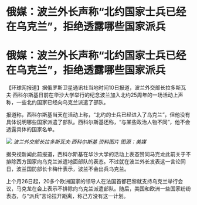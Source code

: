 # 俄媒：波兰外长声称“北约国家士兵已经在乌克兰”，拒绝透露哪些国家派兵

# 俄媒：波兰外长声称“北约国家士兵已经在乌克兰”，拒绝透露哪些国家派兵

【环球网报道】据俄罗斯卫星通讯社当地时间10日报道，波兰外交部长拉多斯瓦夫·西科尔斯基日前在华沙大学举行的纪念波兰加入北约25周年的一场活动上声称，一些北约国家已经向乌克兰派遣了部队。

报道称，西科尔斯基当天在活动上称，“北约的士兵已经进入了乌克兰”，但他没有具体说明哪些国家派遣了部队。西科尔斯基还称，“与某些政治人物不同”，他不会透露具体的国家名单。

![](https://inews.gtimg.com/om_bt/OoJEDTUYzIGF79AWLHdXALG7mtNF225WZYArJPXVcmqYoAA/1000)
_波兰外交部长拉多斯瓦夫·西科尔斯基 资料图片 图源：美媒_

据央视新闻此前报道，西科尔斯基在华沙大学的活动上表态赞同马克龙此前关于不排除西方国家向乌克兰派遣地面部队的表态。不过就在波兰外长发表这一言论同日，波兰国防部长卡梅什表示，波兰不会出兵乌克兰。

上个月26日起，20多个欧洲国家的领导人在法国首都巴黎就支持乌克兰举行会议，马克龙在会上表示不排除向乌克兰派遣部队。随后，美国和欧洲一些国家纷纷表态，与“派兵”言论拉开距离，称己方没有这一计划。


